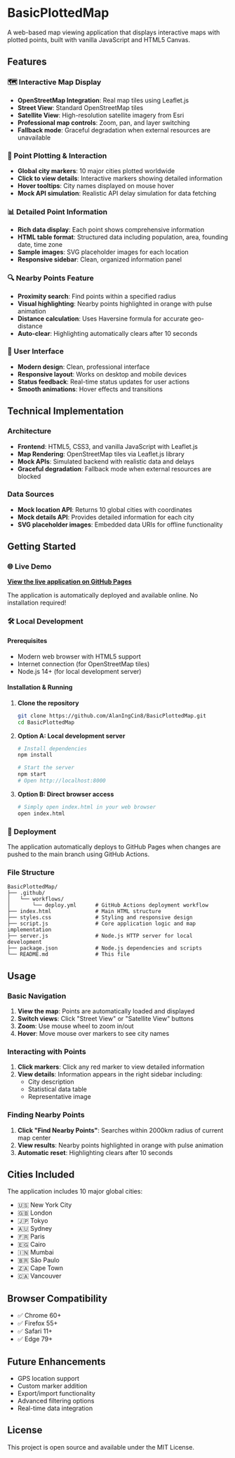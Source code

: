 # BasicPlottedMap

A web-based map viewing application that displays interactive maps with plotted points, built with vanilla JavaScript and HTML5 Canvas.

## Features

### 🗺️ Interactive Map Display
- **OpenStreetMap Integration**: Real map tiles using Leaflet.js
- **Street View**: Standard OpenStreetMap tiles
- **Satellite View**: High-resolution satellite imagery from Esri
- **Professional map controls**: Zoom, pan, and layer switching
- **Fallback mode**: Graceful degradation when external resources are unavailable

### 📍 Point Plotting & Interaction
- **Global city markers**: 10 major cities plotted worldwide
- **Click to view details**: Interactive markers showing detailed information
- **Hover tooltips**: City names displayed on mouse hover
- **Mock API simulation**: Realistic API delay simulation for data fetching

### 📊 Detailed Point Information
- **Rich data display**: Each point shows comprehensive information
- **HTML table format**: Structured data including population, area, founding date, time zone
- **Sample images**: SVG placeholder images for each location
- **Responsive sidebar**: Clean, organized information panel

### 🔍 Nearby Points Feature
- **Proximity search**: Find points within a specified radius
- **Visual highlighting**: Nearby points highlighted in orange with pulse animation
- **Distance calculation**: Uses Haversine formula for accurate geo-distance
- **Auto-clear**: Highlighting automatically clears after 10 seconds

### 🎨 User Interface
- **Modern design**: Clean, professional interface
- **Responsive layout**: Works on desktop and mobile devices
- **Status feedback**: Real-time status updates for user actions
- **Smooth animations**: Hover effects and transitions

## Technical Implementation

### Architecture
- **Frontend**: HTML5, CSS3, and vanilla JavaScript with Leaflet.js
- **Map Rendering**: OpenStreetMap tiles via Leaflet.js library
- **Mock APIs**: Simulated backend with realistic data and delays
- **Graceful degradation**: Fallback mode when external resources are blocked

### Data Sources
- **Mock location API**: Returns 10 global cities with coordinates
- **Mock details API**: Provides detailed information for each city
- **SVG placeholder images**: Embedded data URIs for offline functionality

## Getting Started

### 🌐 Live Demo
**[View the live application on GitHub Pages](https://alaningcin8.github.io/BasicPlottedMap/)**

The application is automatically deployed and available online. No installation required!

### 🛠️ Local Development

#### Prerequisites
- Modern web browser with HTML5 support
- Internet connection (for OpenStreetMap tiles)
- Node.js 14+ (for local development server)

#### Installation & Running

1. **Clone the repository**
   ```bash
   git clone https://github.com/AlanIngCin8/BasicPlottedMap.git
   cd BasicPlottedMap
   ```

2. **Option A: Local development server**
   ```bash
   # Install dependencies
   npm install
   
   # Start the server
   npm start
   # Open http://localhost:8000
   ```

3. **Option B: Direct browser access**
   ```bash
   # Simply open index.html in your web browser
   open index.html
   ```

### 🚀 Deployment
The application automatically deploys to GitHub Pages when changes are pushed to the main branch using GitHub Actions.

### File Structure
```
BasicPlottedMap/
├── .github/
│   └── workflows/
│       └── deploy.yml      # GitHub Actions deployment workflow
├── index.html              # Main HTML structure
├── styles.css              # Styling and responsive design
├── script.js               # Core application logic and map implementation
├── server.js               # Node.js HTTP server for local development
├── package.json            # Node.js dependencies and scripts
└── README.md               # This file
```

## Usage

### Basic Navigation
1. **View the map**: Points are automatically loaded and displayed
2. **Switch views**: Click "Street View" or "Satellite View" buttons
3. **Zoom**: Use mouse wheel to zoom in/out
4. **Hover**: Move mouse over markers to see city names

### Interacting with Points
1. **Click markers**: Click any red marker to view detailed information
2. **View details**: Information appears in the right sidebar including:
   - City description
   - Statistical data table
   - Representative image

### Finding Nearby Points
1. **Click "Find Nearby Points"**: Searches within 2000km radius of current map center
2. **View results**: Nearby points highlighted in orange with pulse animation
3. **Automatic reset**: Highlighting clears after 10 seconds

## Cities Included

The application includes 10 major global cities:
- 🇺🇸 New York City
- 🇬🇧 London
- 🇯🇵 Tokyo
- 🇦🇺 Sydney
- 🇫🇷 Paris
- 🇪🇬 Cairo
- 🇮🇳 Mumbai
- 🇧🇷 São Paulo
- 🇿🇦 Cape Town
- 🇨🇦 Vancouver

## Browser Compatibility

- ✅ Chrome 60+
- ✅ Firefox 55+
- ✅ Safari 11+
- ✅ Edge 79+

## Future Enhancements

- GPS location support
- Custom marker addition
- Export/import functionality
- Advanced filtering options
- Real-time data integration

## License

This project is open source and available under the MIT License.